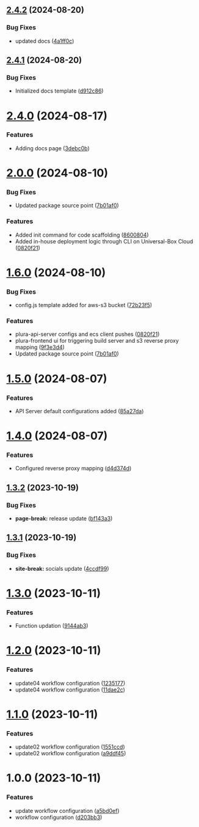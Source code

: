 ## [2.4.2](https://github.com/Abhishek-Mallick/universal-box/compare/v2.4.1...v2.4.2) (2024-08-20)


### Bug Fixes

* updated docs ([4a1ff0c](https://github.com/Abhishek-Mallick/universal-box/commit/4a1ff0cea4f8c1903d706e4fb67f2fece3718872))

## [2.4.1](https://github.com/Abhishek-Mallick/universal-box/compare/v2.4.0...v2.4.1) (2024-08-20)


### Bug Fixes

* Initialized docs template ([d912c86](https://github.com/Abhishek-Mallick/universal-box/commit/d912c86af83034cfe3c744debeca8ba387a009d4))

# [2.4.0](https://github.com/Abhishek-Mallick/universal-box/compare/v2.3.0...v2.4.0) (2024-08-17)


### Features

* Adding docs page ([3debc0b](https://github.com/Abhishek-Mallick/universal-box/commit/3debc0b9e0f1c5a13aa7733774a68f179c76d926))

# [2.0.0](https://github.com/Abhishek-Mallick/universal-box/compare/v1.6.0...v2.0.0) (2024-08-10)


### Bug Fixes

* Updated package source point ([7b01af0](https://github.com/Abhishek-Mallick/universal-box/commit/7b01af091b816a318f95fe7efad536af971c61ba))

### Features

* Added init command for code scaffolding ([8600804](https://github.com/Abhishek-Mallick/universal-box/commit/86008047a8e38f90dc8e809a057488942b44dfb9))
* Added in-house deployment logic through CLI on Universal-Box Cloud ([0820f21](https://github.com/Abhishek-Mallick/universal-box/commit/0820f21e1a2609d9433d38bbfcc6377953f6aa1d))


# [1.6.0](https://github.com/Abhishek-Mallick/universal-box/compare/v1.5.0...v1.6.0) (2024-08-10)


### Bug Fixes

* config.js template added for aws-s3 bucket ([72b23f5](https://github.com/Abhishek-Mallick/universal-box/commit/72b23f59f6ba0e31e4fecf119c93256429c72f6f))


### Features

* plura-api-server configs and ecs client pushes ([0820f21](https://github.com/Abhishek-Mallick/universal-box/commit/0820f21e1a2609d9433d38bbfcc6377953f6aa1d))
* plura-frontend ui for triggering build server and s3 reverse proxy mapping ([9f3e3d4](https://github.com/Abhishek-Mallick/universal-box/commit/9f3e3d4a31cd0919cf61c6c7157ec2af908531cb))
* Updated package source point ([7b01af0](https://github.com/Abhishek-Mallick/universal-box/commit/7b01af091b816a318f95fe7efad536af971c61ba))

# [1.5.0](https://github.com/Abhishek-Mallick/universal-box/compare/v1.4.0...v1.5.0) (2024-08-07)


### Features

* API Server default configurations added ([85a27da](https://github.com/Abhishek-Mallick/universal-box/commit/85a27da65afd3ea4374f939c8bf2c5b38ce2a792))

# [1.4.0](https://github.com/Abhishek-Mallick/universal-box/compare/v1.3.2...v1.4.0) (2024-08-07)


### Features

* Configured reverse proxy mapping ([d4d374d](https://github.com/Abhishek-Mallick/universal-box/commit/d4d374d7602d62e24248b4acd29f1d0c9299ea57))

## [1.3.2](https://github.com/Abhishek-Mallick/universal-box/compare/v1.3.1...v1.3.2) (2023-10-19)


### Bug Fixes

* **page-break:** release update ([bf143a3](https://github.com/Abhishek-Mallick/universal-box/commit/bf143a35177343dd77a834d9e5d547137fb522be))

## [1.3.1](https://github.com/Abhishek-Mallick/universal-box/compare/v1.3.0...v1.3.1) (2023-10-19)


### Bug Fixes

* **site-break:** socials update ([4ccdf99](https://github.com/Abhishek-Mallick/universal-box/commit/4ccdf992d6f51a14cbc5d8718264cfe81f173bb3))

# [1.3.0](https://github.com/Abhishek-Mallick/smart-box/compare/v1.2.0...v1.3.0) (2023-10-11)


### Features

* Function updation ([9144ab3](https://github.com/Abhishek-Mallick/smart-box/commit/9144ab362761638f518cc39c3a1a282845b46ce4))

# [1.2.0](https://github.com/Abhishek-Mallick/smart-box/compare/v1.1.0...v1.2.0) (2023-10-11)


### Features

* update04 workflow configuration ([1235177](https://github.com/Abhishek-Mallick/smart-box/commit/12351779997036744f9514a4564331c070a22d0d))
* update04 workflow configuration ([11dae2c](https://github.com/Abhishek-Mallick/smart-box/commit/11dae2cac6cb3524afd2797c25b76fe6aea0e6f3))

# [1.1.0](https://github.com/Abhishek-Mallick/smart-box/compare/v1.0.0...v1.1.0) (2023-10-11)


### Features

* update02 workflow configuration ([1551ccd](https://github.com/Abhishek-Mallick/smart-box/commit/1551ccd556d632529b5f22062088c01f75db304d))
* update02 workflow configuration ([a9ddf45](https://github.com/Abhishek-Mallick/smart-box/commit/a9ddf45b34943e76198a06150d39ceadca8bdbdf))

# 1.0.0 (2023-10-11)


### Features

* update workflow configuration ([a5bd0ef](https://github.com/Abhishek-Mallick/smart-box/commit/a5bd0ef4afae183bc7799063d5ace6a67a87102f))
* workflow configuration ([d203bb3](https://github.com/Abhishek-Mallick/smart-box/commit/d203bb3eaa349c3a6a58e80bb22902c6307e6b2b))
